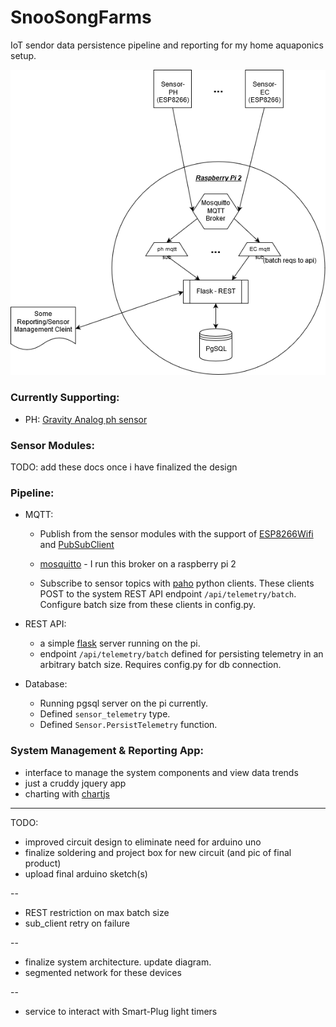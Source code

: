# SnooSongFarms

IoT sendor data persistence pipeline and reporting for my home aquaponics setup. 

![diagram](snoosongfarms.png)


### Currently Supporting:
  
  - PH: [Gravity Analog ph sensor](https://www.dfrobot.com/product-1782.html)
  
### Sensor Modules:
  
 TODO: add these docs once i have finalized the design
  
### Pipeline: 

- MQTT: 
    - Publish from the sensor modules with the support of [ESP8266Wifi](https://arduino-esp8266.readthedocs.io/en/latest/esp8266wifi/readme.html) and [PubSubClient](https://www.arduinolibraries.info/libraries/pub-sub-client)
    
    - [mosquitto](https://mosquitto.org/) - I run this broker on a raspberry pi 2

    - Subscribe to sensor topics with [paho](https://pypi.org/project/paho-mqtt/) python clients. These clients POST to the system REST API endpoint `/api/telemetry/batch`. Configure batch size from these clients in config.py.
  
- REST API: 
	- a simple [flask](https://www.palletsprojects.com/p/flask/) server running on the pi.
	- endpoint `/api/telemetry/batch` defined for persisting telemetry in an arbitrary batch size. Requires config.py for db connection. 

- Database:
	- Running pgsql server on the pi currently. 
	- Defined `sensor_telemetry` type.
	- Defined `Sensor.PersistTelemetry` function.
	

### System Management & Reporting App:
-  interface to manage the system components and view data trends
-  just a cruddy jquery app
-  charting with [chartjs](https://www.chartjs.org/)


---------
	

TODO:

- improved circuit design to eliminate need for arduino uno
- finalize soldering and project box for new circuit (and pic of final product)
- upload final arduino sketch(s)

--

- REST restriction on max batch size
- sub_client retry on failure 

-- 

- finalize system architecture. update diagram. 
- segmented network for these devices  

-- 
- service to interact with Smart-Plug light timers


